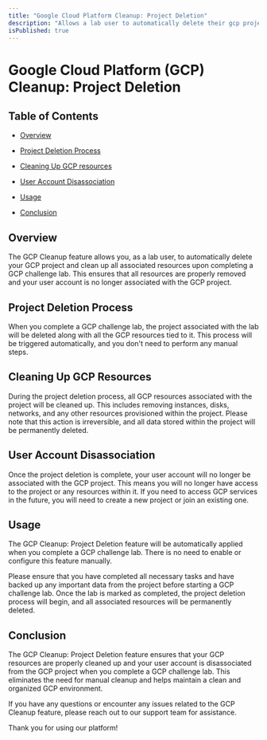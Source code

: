 ```yaml
---
title: "Google Cloud Platform Cleanup: Project Deletion"
description: "Allows a lab user to automatically delete their gcp project."
isPublished: true
---
```


# Google Cloud Platform (GCP) Cleanup: Project Deletion

## Table of Contents

* [Overview](#overview)

* [Project Deletion Process](#project-deletion-process)

* [Cleaning Up GCP resources](#cleaning-up-gcp-resources)

* [User Account Disassociation](#user-account-disassociation)

* [Usage](#usage)

* [Conclusion](#conclusion)

## Overview

The GCP Cleanup feature allows you, as a lab user, to automatically delete your GCP project and clean up all associated resources upon completing a GCP challenge lab. This ensures that all resources are properly removed and your user account is no longer associated with the GCP project.

## Project Deletion Process

When you complete a GCP challenge lab, the project associated with the lab will be deleted along with all the GCP resources tied to it. This process will be triggered automatically, and you don't need to perform any manual steps.

## Cleaning Up GCP Resources

During the project deletion process, all GCP resources associated with the project will be cleaned up. This includes removing instances, disks, networks, and any other resources provisioned within the project. Please note that this action is irreversible, and all data stored within the project will be permanently deleted.

## User Account Disassociation

Once the project deletion is complete, your user account will no longer be associated with the GCP project. This means you will no longer have access to the project or any resources within it. If you need to access GCP services in the future, you will need to create a new project or join an existing one.

## Usage

The GCP Cleanup: Project Deletion feature will be automatically applied when you complete a GCP challenge lab. There is no need to enable or configure this feature manually.

Please ensure that you have completed all necessary tasks and have backed up any important data from the project before starting a GCP challenge lab. Once the lab is marked as completed, the project deletion process will begin, and all associated resources will be permanently deleted.

## Conclusion

The GCP Cleanup: Project Deletion feature ensures that your GCP resources are properly cleaned up and your user account is disassociated from the GCP project when you complete a GCP challenge lab. This eliminates the need for manual cleanup and helps maintain a clean and organized GCP environment.

If you have any questions or encounter any issues related to the GCP Cleanup feature, please reach out to our support team for assistance.

Thank you for using our platform!